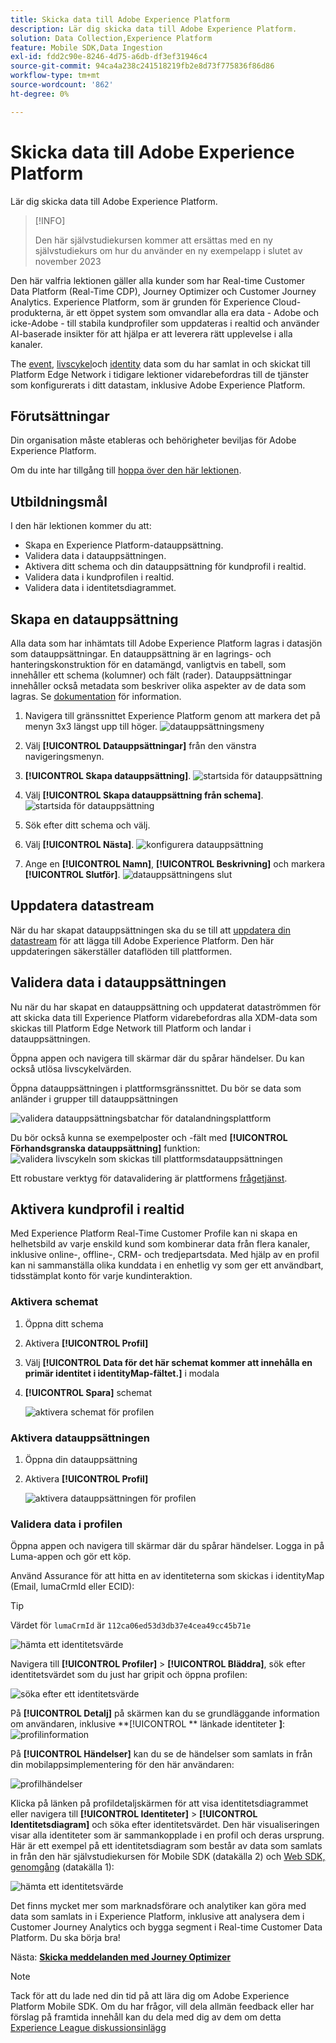 ```yaml
---
title: Skicka data till Adobe Experience Platform
description: Lär dig skicka data till Adobe Experience Platform.
solution: Data Collection,Experience Platform
feature: Mobile SDK,Data Ingestion
exl-id: fdd2c90e-8246-4d75-a6db-df3ef31946c4
source-git-commit: 94ca4a238c241518219fb2e8d73f775836f86d86
workflow-type: tm+mt
source-wordcount: '862'
ht-degree: 0%

---
```


# Skicka data till Adobe Experience Platform

Lär dig skicka data till Adobe Experience Platform.

>[!INFO]
>
> Den här självstudiekursen kommer att ersättas med en ny självstudiekurs om hur du använder en ny exempelapp i slutet av november 2023

Den här valfria lektionen gäller alla kunder som har Real-time Customer Data Platform (Real-Time CDP), Journey Optimizer och Customer Journey Analytics. Experience Platform, som är grunden för Experience Cloud-produkterna, är ett öppet system som omvandlar alla era data - Adobe och icke-Adobe - till stabila kundprofiler som uppdateras i realtid och använder AI-baserade insikter för att hjälpa er att leverera rätt upplevelse i alla kanaler.

The [event](events.md), [livscykel](lifecycle-data.md)och [identity](identity.md) data som du har samlat in och skickat till Platform Edge Network i tidigare lektioner vidarebefordras till de tjänster som konfigurerats i ditt datastam, inklusive Adobe Experience Platform.


## Förutsättningar

Din organisation måste etableras och behörigheter beviljas för Adobe Experience Platform.

Om du inte har tillgång till [hoppa över den här lektionen](install-sdks.md).

## Utbildningsmål

I den här lektionen kommer du att:

* Skapa en Experience Platform-datauppsättning.
* Validera data i datauppsättningen.
* Aktivera ditt schema och din datauppsättning för kundprofil i realtid.
* Validera data i kundprofilen i realtid.
* Validera data i identitetsdiagrammet.


## Skapa en datauppsättning

Alla data som har inhämtats till Adobe Experience Platform lagras i datasjön som datauppsättningar. En datauppsättning är en lagrings- och hanteringskonstruktion för en datamängd, vanligtvis en tabell, som innehåller ett schema (kolumner) och fält (rader). Datauppsättningar innehåller också metadata som beskriver olika aspekter av de data som lagras. Se [dokumentation](https://experienceleague.adobe.com/docs/experience-platform/catalog/datasets/overview.html) för information.

1. Navigera till gränssnittet Experience Platform genom att markera det på menyn 3x3 längst upp till höger.
   ![datauppsättningsmeny](assets/mobile-dataset-menu.png)

1. Välj **[!UICONTROL Datauppsättningar]** från den vänstra navigeringsmenyn.

1. **[!UICONTROL Skapa datauppsättning]**.
   ![startsida för datauppsättning](assets/mobile-dataset-home.png)

1. Välj **[!UICONTROL Skapa datauppsättning från schema]**.
   ![startsida för datauppsättning](assets/mobile-dataset-create.png)

1. Sök efter ditt schema och välj.

1. Välj **[!UICONTROL Nästa]**.
   ![konfigurera datauppsättning](assets/mobile-dataset-configure.png)

1. Ange en **[!UICONTROL Namn]**, **[!UICONTROL Beskrivning]** och markera **[!UICONTROL Slutför]**.
   ![datauppsättningens slut](assets/mobile-dataset-finish.png)

## Uppdatera datastream

När du har skapat datauppsättningen ska du se till att [uppdatera din datastream](create-datastream.md) för att lägga till Adobe Experience Platform. Den här uppdateringen säkerställer dataflöden till plattformen.

## Validera data i datauppsättningen

Nu när du har skapat en datauppsättning och uppdaterat dataströmmen för att skicka data till Experience Platform vidarebefordras alla XDM-data som skickas till Platform Edge Network till Platform och landar i datauppsättningen.

Öppna appen och navigera till skärmar där du spårar händelser. Du kan också utlösa livscykelvärden.

Öppna datauppsättningen i plattformsgränssnittet. Du bör se data som anländer i grupper till datauppsättningen

![validera datauppsättningsbatchar för datalandningsplattform](assets/mobile-platform-dataset-batches.png)

Du bör också kunna se exempelposter och -fält med **[!UICONTROL Förhandsgranska datauppsättning]** funktion:
![validera livscykeln som skickas till plattformsdatauppsättningen](assets/mobile-lifecycle-platform-dataset.png)

Ett robustare verktyg för datavalidering är plattformens [frågetjänst](https://experienceleague.adobe.com/docs/platform-learn/tutorials/queries/explore-data.html).

## Aktivera kundprofil i realtid

Med Experience Platform Real-Time Customer Profile kan ni skapa en helhetsbild av varje enskild kund som kombinerar data från flera kanaler, inklusive online-, offline-, CRM- och tredjepartsdata. Med hjälp av en profil kan ni sammanställa olika kunddata i en enhetlig vy som ger ett användbart, tidsstämplat konto för varje kundinteraktion.

### Aktivera schemat

1. Öppna ditt schema
1. Aktivera **[!UICONTROL Profil]**
1. Välj **[!UICONTROL Data för det här schemat kommer att innehålla en primär identitet i identityMap-fältet.]** i modala
1. **[!UICONTROL Spara]** schemat

   ![aktivera schemat för profilen](assets/mobile-platform-profile-schema.png)

### Aktivera datauppsättningen

1. Öppna din datauppsättning
1. Aktivera **[!UICONTROL Profil]**

   ![aktivera datauppsättningen för profilen](assets/mobile-platform-profile-dataset.png)

### Validera data i profilen

Öppna appen och navigera till skärmar där du spårar händelser. Logga in på Luma-appen och gör ett köp.

Använd Assurance för att hitta en av identiteterna som skickas i identityMap (Email, lumaCrmId eller ECID):

>[!TIP]
>
>   Värdet för `lumaCrmId` är `112ca06ed53d3db37e4cea49cc45b71e`


![hämta ett identitetsvärde](assets/mobile-platform-identity.png)

Navigera till **[!UICONTROL Profiler]** > **[!UICONTROL Bläddra]**, sök efter identitetsvärdet som du just har gripit och öppna profilen:

![söka efter ett identitetsvärde](assets/mobile-platform-profile-lookup.png)

På **[!UICONTROL Detalj]** på skärmen kan du se grundläggande information om användaren, inklusive **[!UICONTROL ** länkade identiteter **]**:
![profilinformation](assets/mobile-platform-profile-details.png)

På **[!UICONTROL Händelser]** kan du se de händelser som samlats in från din mobilappsimplementering för den här användaren:

![profilhändelser](assets/mobile-platform-profile-events.png)


Klicka på länken på profildetaljskärmen för att visa identitetsdiagrammet eller navigera till **[!UICONTROL Identiteter]** > **[!UICONTROL Identitetsdiagram]** och söka efter identitetsvärdet. Den här visualiseringen visar alla identiteter som är sammankopplade i en profil och deras ursprung. Här är ett exempel på ett identitetsdiagram som består av data som samlats in från den här självstudiekursen för Mobile SDK (datakälla 2) och [Web SDK, genomgång](https://experienceleague.adobe.com/docs/platform-learn/implement-web-sdk/overview.html) (datakälla 1):

![hämta ett identitetsvärde](assets/mobile-platform-profile-identitygraph.png)

Det finns mycket mer som marknadsförare och analytiker kan göra med data som samlats in i Experience Platform, inklusive att analysera dem i Customer Journey Analytics och bygga segment i Real-time Customer Data Platform. Du ska börja bra!

Nästa: **[Skicka meddelanden med Journey Optimizer](journey-optimizer-push.md)**

>[!NOTE]
>
>Tack för att du lade ned din tid på att lära dig om Adobe Experience Platform Mobile SDK. Om du har frågor, vill dela allmän feedback eller har förslag på framtida innehåll kan du dela med dig av dem om detta [Experience League diskussionsinlägg](https://experienceleaguecommunities.adobe.com/t5/adobe-experience-platform-launch/tutorial-discussion-implement-adobe-experience-cloud-in-mobile/td-p/443796)
